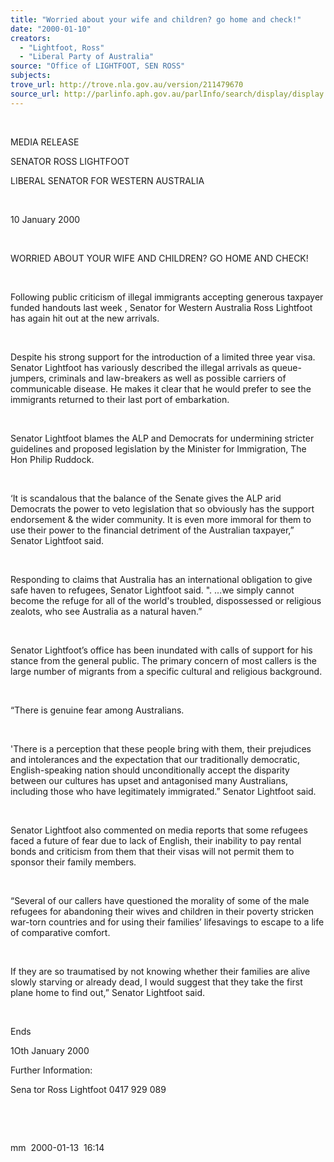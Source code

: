 ```yaml
---
title: "Worried about your wife and children? go home and check!"
date: "2000-01-10"
creators:
  - "Lightfoot, Ross"
  - "Liberal Party of Australia"
source: "Office of LIGHTFOOT, SEN ROSS"
subjects:
trove_url: http://trove.nla.gov.au/version/211479670
source_url: http://parlinfo.aph.gov.au/parlInfo/search/display/display.w3p;query=Id%3A%22media/pressrel/MSM06%22
---
```


   

  

  MEDIA RELEASE

  SENATOR ROSS LIGHTFOOT

  LIBERAL SENATOR FOR WESTERN AUSTRALIA

  

 10 January 2000

  

  WORRIED ABOUT YOUR WIFE AND CHILDREN? GO HOME 
AND CHECK!

  

  Following public criticism of illegal immigrants accepting generous 
taxpayer funded handouts last week , Senator for Western Australia 
Ross Lightfoot has again hit out at the new arrivals.

  

 Despite his strong support for the introduction of 
a limited three year visa. Senator Lightfoot has variously described 
the illegal arrivals as queue-jumpers, criminals and law-breakers as 
well as possible carriers of communicable disease. He makes it clear 
that he would prefer to see the immigrants returned to their last port 
of embarkation.

  

 Senator Lightfoot blames the ALP and Democrats for 
undermining stricter guidelines and proposed legislation by the Minister 
for Immigration, The Hon Philip Ruddock.

  

 ‘It is scandalous that the balance of the Senate 
gives the ALP arid Democrats the power to veto legislation that so obviously 
has the support endorsement & the wider community. It is even more 
immoral for them to use their power to the financial detriment of the 
Australian taxpayer,” Senator Lightfoot said.

  

 Responding to claims that Australia has an international 
obligation to give safe haven to refugees, Senator Lightfoot said. ". 
...we simply cannot become the refuge for all of the world's troubled, 
dispossessed or religious zealots, who see Australia as a natural haven.”

  

 Senator Lightfoot’s office has been inundated with 
calls of support for his stance from the general public. The primary 
concern of most callers is the large number of migrants from a specific 
cultural and religious background.

  

 “There is genuine fear among Australians.

  

 'There is a perception that these people bring with 
them, their prejudices and intolerances and the expectation that our 
traditionally democratic, English-speaking nation should unconditionally 
accept the disparity between our cultures has upset and antagonised 
many Australians, including those who have legitimately immigrated.” 
Senator Lightfoot said.

  

 Senator Lightfoot also commented on media reports 
that some refugees faced a future of fear due to lack of English, their 
inability to pay rental bonds and criticism from them that their visas 
will not permit them to sponsor their family members.

  

 “Several of our callers have questioned the morality 
of some of the male refugees for abandoning their wives and children 
in their poverty stricken war-torn countries and for using their families’ 
lifesavings to escape to a life of comparative comfort.

  

  If they are so traumatised by not knowing whether their families are 
alive slowly starving or already dead, I would suggest that they take 
the first plane home to find out,” Senator Lightfoot said.

  

  Ends

  1Oth January 2000

  Further Information: 

  Sena tor Ross Lightfoot 0417 929 089

  

  

  mm  2000-01-13  16:14

